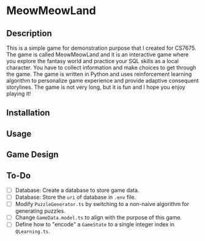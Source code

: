 # MeowMeowLand

## Description
This is a simple game for demonstration purpose that I created for CS7675. The game is called MeowMeowLand and it is an interactive game where you explore the fantasy world and practice your SQL skills as a local character. You have to collect information and make choices to get through the game. The game is written in Python and uses reinforcement learning algorithm to personalize game experience and provide adaptive consequent storylines. The game is not very long, but it is fun and I hope you enjoy playing it!

## Installation

## Usage

## Game Design

## To-Do
- [ ] Database: Create a database to store game data.
- [ ] Database: Store the `uri` of database in `.env` file.
- [ ] Modify `PuzzleGenerator.ts` by switching to a non-naive algorithm for generating puzzles.
- [ ] Change `GameData.model.ts` to align with the purpose of this game.
- [ ] Define how to "encode" a `GameState` to a single integer index in `QLearning.ts`.